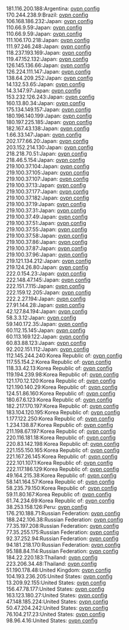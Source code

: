 181.116.200.188:Argentina: [ovpn config](vpn/181_116_200_188.ovpn)  
170.244.238.9:Brazil: [ovpn config](vpn/170_244_238_9.ovpn)  
106.168.186.232:Japan: [ovpn config](vpn/106_168_186_232.ovpn)  
110.66.9.59:Japan: [ovpn config](vpn/110_66_9_59.ovpn)  
110.66.9.59:Japan: [ovpn config](vpn/110_66_9_59.ovpn)  
111.106.170.218:Japan: [ovpn config](vpn/111_106_170_218.ovpn)  
111.97.246.248:Japan: [ovpn config](vpn/111_97_246_248.ovpn)  
118.237.193.169:Japan: [ovpn config](vpn/118_237_193_169.ovpn)  
119.47.152.132:Japan: [ovpn config](vpn/119_47_152_132.ovpn)  
126.145.136.66:Japan: [ovpn config](vpn/126_145_136_66.ovpn)  
126.224.111.147:Japan: [ovpn config](vpn/126_224_111_147.ovpn)  
138.64.209.252:Japan: [ovpn config](vpn/138_64_209_252.ovpn)  
14.132.53.65:Japan: [ovpn config](vpn/14_132_53_65.ovpn)  
14.3.147.97:Japan: [ovpn config](vpn/14_3_147_97.ovpn)  
153.232.126.243:Japan: [ovpn config](vpn/153_232_126_243.ovpn)  
160.13.80.34:Japan: [ovpn config](vpn/160_13_80_34.ovpn)  
175.134.149.157:Japan: [ovpn config](vpn/175_134_149_157.ovpn)  
180.196.140.199:Japan: [ovpn config](vpn/180_196_140_199.ovpn)  
180.197.225.185:Japan: [ovpn config](vpn/180_197_225_185.ovpn)  
182.167.43.138:Japan: [ovpn config](vpn/182_167_43_138.ovpn)  
1.66.33.147:Japan: [ovpn config](vpn/1_66_33_147.ovpn)  
202.177.66.20:Japan: [ovpn config](vpn/202_177_66_20.ovpn)  
203.152.214.130:Japan: [ovpn config](vpn/203_152_214_130.ovpn)  
218.218.70.51:Japan: [ovpn config](vpn/218_218_70_51.ovpn)  
218.46.5.154:Japan: [ovpn config](vpn/218_46_5_154.ovpn)  
219.100.37.104:Japan: [ovpn config](vpn/219_100_37_104.ovpn)  
219.100.37.105:Japan: [ovpn config](vpn/219_100_37_105.ovpn)  
219.100.37.107:Japan: [ovpn config](vpn/219_100_37_107.ovpn)  
219.100.37.13:Japan: [ovpn config](vpn/219_100_37_13.ovpn)  
219.100.37.177:Japan: [ovpn config](vpn/219_100_37_177.ovpn)  
219.100.37.182:Japan: [ovpn config](vpn/219_100_37_182.ovpn)  
219.100.37.19:Japan: [ovpn config](vpn/219_100_37_19.ovpn)  
219.100.37.31:Japan: [ovpn config](vpn/219_100_37_31.ovpn)  
219.100.37.49:Japan: [ovpn config](vpn/219_100_37_49.ovpn)  
219.100.37.51:Japan: [ovpn config](vpn/219_100_37_51.ovpn)  
219.100.37.55:Japan: [ovpn config](vpn/219_100_37_55.ovpn)  
219.100.37.58:Japan: [ovpn config](vpn/219_100_37_58.ovpn)  
219.100.37.86:Japan: [ovpn config](vpn/219_100_37_86.ovpn)  
219.100.37.87:Japan: [ovpn config](vpn/219_100_37_87.ovpn)  
219.100.37.96:Japan: [ovpn config](vpn/219_100_37_96.ovpn)  
219.121.134.212:Japan: [ovpn config](vpn/219_121_134_212.ovpn)  
219.124.26.80:Japan: [ovpn config](vpn/219_124_26_80.ovpn)  
222.0.154.23:Japan: [ovpn config](vpn/222_0_154_23.ovpn)  
222.148.47.145:Japan: [ovpn config](vpn/222_148_47_145.ovpn)  
222.151.7.115:Japan: [ovpn config](vpn/222_151_7_115.ovpn)  
222.159.12.205:Japan: [ovpn config](vpn/222_159_12_205.ovpn)  
222.2.27.194:Japan: [ovpn config](vpn/222_2_27_194.ovpn)  
27.91.144.28:Japan: [ovpn config](vpn/27_91_144_28.ovpn)  
42.127.84.194:Japan: [ovpn config](vpn/42_127_84_194.ovpn)  
58.3.3.12:Japan: [ovpn config](vpn/58_3_3_12.ovpn)  
59.140.172.35:Japan: [ovpn config](vpn/59_140_172_35.ovpn)  
60.112.15.145:Japan: [ovpn config](vpn/60_112_15_145.ovpn)  
60.113.169.122:Japan: [ovpn config](vpn/60_113_169_122.ovpn)  
60.83.88.123:Japan: [ovpn config](vpn/60_83_88_123.ovpn)  
92.202.151.112:Japan: [ovpn config](vpn/92_202_151_112.ovpn)  
112.145.244.240:Korea Republic of: [ovpn config](vpn/112_145_244_240.ovpn)  
117.55.154.2:Korea Republic of: [ovpn config](vpn/117_55_154_2.ovpn)  
118.33.42.13:Korea Republic of: [ovpn config](vpn/118_33_42_13.ovpn)  
119.194.239.98:Korea Republic of: [ovpn config](vpn/119_194_239_98.ovpn)  
121.170.12.120:Korea Republic of: [ovpn config](vpn/121_170_12_120.ovpn)  
121.190.140.29:Korea Republic of: [ovpn config](vpn/121_190_140_29.ovpn)  
124.51.86.160:Korea Republic of: [ovpn config](vpn/124_51_86_160.ovpn)  
180.67.6.123:Korea Republic of: [ovpn config](vpn/180_67_6_123.ovpn)  
182.217.170.197:Korea Republic of: [ovpn config](vpn/182_217_170_197.ovpn)  
183.104.120.195:Korea Republic of: [ovpn config](vpn/183_104_120_195.ovpn)  
1.177.122.250:Korea Republic of: [ovpn config](vpn/1_177_122_250.ovpn)  
1.234.138.87:Korea Republic of: [ovpn config](vpn/1_234_138_87.ovpn)  
211.198.67.197:Korea Republic of: [ovpn config](vpn/211_198_67_197.ovpn)  
220.116.181.18:Korea Republic of: [ovpn config](vpn/220_116_181_18.ovpn)  
220.83.142.198:Korea Republic of: [ovpn config](vpn/220_83_142_198.ovpn)  
221.155.150.165:Korea Republic of: [ovpn config](vpn/221_155_150_165.ovpn)  
221.167.26.145:Korea Republic of: [ovpn config](vpn/221_167_26_145.ovpn)  
222.101.107.1:Korea Republic of: [ovpn config](vpn/222_101_107_1.ovpn)  
222.117.186.129:Korea Republic of: [ovpn config](vpn/222_117_186_129.ovpn)  
49.164.215.38:Korea Republic of: [ovpn config](vpn/49_164_215_38.ovpn)  
58.141.164.57:Korea Republic of: [ovpn config](vpn/58_141_164_57.ovpn)  
58.235.79.150:Korea Republic of: [ovpn config](vpn/58_235_79_150.ovpn)  
59.11.80.167:Korea Republic of: [ovpn config](vpn/59_11_80_167.ovpn)  
61.74.234.69:Korea Republic of: [ovpn config](vpn/61_74_234_69.ovpn)  
38.253.158.126:Peru: [ovpn config](vpn/38_253_158_126.ovpn)  
176.210.188.71:Russian Federation: [ovpn config](vpn/176_210_188_71.ovpn)  
188.242.106.38:Russian Federation: [ovpn config](vpn/188_242_106_38.ovpn)  
77.35.197.208:Russian Federation: [ovpn config](vpn/77_35_197_208.ovpn)  
77.35.255.175:Russian Federation: [ovpn config](vpn/77_35_255_175.ovpn)  
92.37.252.94:Russian Federation: [ovpn config](vpn/92_37_252_94.ovpn)  
94.181.218.170:Russian Federation: [ovpn config](vpn/94_181_218_170.ovpn)  
95.188.84.114:Russian Federation: [ovpn config](vpn/95_188_84_114.ovpn)  
184.22.220.183:Thailand: [ovpn config](vpn/184_22_220_183.ovpn)  
223.206.34.48:Thailand: [ovpn config](vpn/223_206_34_48.ovpn)  
51.190.178.48:United Kingdom: [ovpn config](vpn/51_190_178_48.ovpn)  
104.193.236.205:United States: [ovpn config](vpn/104_193_236_205.ovpn)  
13.209.92.155:United States: [ovpn config](vpn/13_209_92_155.ovpn)  
156.47.78.177:United States: [ovpn config](vpn/156_47_78_177.ovpn)  
163.123.180.27:United States: [ovpn config](vpn/163_123_180_27.ovpn)  
47.148.185.224:United States: [ovpn config](vpn/47_148_185_224.ovpn)  
50.47.204.242:United States: [ovpn config](vpn/50_47_204_242.ovpn)  
76.104.217.23:United States: [ovpn config](vpn/76_104_217_23.ovpn)  
98.96.4.16:United States: [ovpn config](vpn/98_96_4_16.ovpn)  
